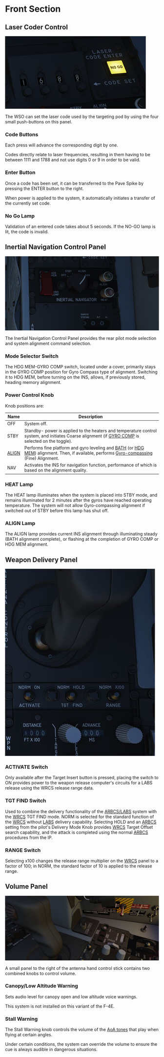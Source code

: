 # Front Section

## Laser Coder Control

![laser_coder_control](../../../img/laser_coder_control.jpg)

The WSO can set the laser code used by the targeting pod by using the four small
push-buttons on this panel.

### Code Buttons

Each press will advance the corresponding digit by one.

Codes directly relate to laser frequencies, resulting in them having to be
between 1111 and 1788 and not use digits 0 or 9 in order to be valid.

### Enter Button

Once a code has been set, it can be transferred to the Pave Spike by pressing
the ENTER button to the right.

When power is applied to the system, it automatically initiates a transfer of
the currently set code.

### No Go Lamp

Validation of an entered code takes about 5 seconds. If the NO-GO lamp is lit,
the code is invalid.

## Inertial Navigation Control Panel

![wso_ins_control_panel](../../../img/wso_ins_control_panel.jpg)

The Inertial Navigation Control Panel provides the rear pilot mode selection and
system alignment command selection.

### Mode Selector Switch

The HDG MEM-GYRO COMP switch, located under a cover, primarily stays in the GYRO
COMP position for Gyro Compass type of alignment. Switching it to HDG MEM,
before turning on the INS, allows, if previously stored, heading memory
alignment.

### Power Control Knob

Knob positions are:

| Name                                                       | Description                                                                                                                                                                                                                                                                                                                  |
|------------------------------------------------------------|------------------------------------------------------------------------------------------------------------------------------------------------------------------------------------------------------------------------------------------------------------------------------------------------------------------------------|
| OFF                                                        | System off.                                                                                                                                                                                                                                                                                                                  |
| STBY                                                       | Standby- power is applied to the heaters and temperature control system, and initiates Coarse alignment (if [GYRO COMP](../../../systems/nav_com/ins.md#gyrocompass-alignment) is selected on the toggle).                                                                                                                   |
| [ALIGN](../../../systems/nav_com/ins.md#alignment-options) | Performs fine platform and gyro leveling and [BATH](../../../systems/nav_com/ins.md#best-available-true-heading) (or [HDG MEM](../../../systems/nav_com/ins.md#heading-memory-alignment)) alignment. Then, if available, performs [Gyro-compassing](../../../systems/nav_com/ins.md#gyrocompass-alignment) (Fine) Alignment. |
| NAV                                                        | Activates the INS for navigation function, performance of which is based on the alignment quality.                                                                                                                                                                                                                           |

### HEAT Lamp

The HEAT lamp illuminates when the system is placed into STBY mode, and remains
illuminated for 2 minutes after the gyros have reached operating temperature.
The system will not allow Gyro-compassing alignment if switched out of STBY
before this lamp has shut off.

### ALIGN Lamp

The ALIGN lamp provides current INS alignment through illuminating steady (BATH
alignment complete), or flashing at the completion of GYRO COMP or HDG MEM
alignment.

## Weapon Delivery Panel

![wso_weapon_delivery_panel](../../../img/wso_weapon_delivery_panel.jpg)

### ACTIVATE Switch

Only available after the Target Insert button is pressed, placing the switch to
ON provides power to the weapon release computer's circuits for a LABS release
using the WRCS release range data.

### TGT FIND Switch

Used to combine the delivery functionality of
the [ARBCS/LABS](../../../systems/weapon_systems/arbcs.md) system with the
[WRCS](../../../systems/weapon_systems/wrcs.md) TGT FIND mode. NORM is selected for the standard
function of the [WRCS](../../../systems/weapon_systems/wrcs.md)
without [LABS](../../../systems/weapon_systems/arbcs.md) delivery capability. Selecting HOLD and
an [ARBCS](../../../systems/weapon_systems/arbcs.md) setting from the
pilot's Delivery Mode Knob provides [WRCS](../../../systems/weapon_systems/wrcs.md) Target Offset
search capability, and the attack is completed using the
normal [ARBCS](../../../systems/weapon_systems/arbcs.md) procedures from the IP.

### RANGE Switch

Selecting x100 changes the release range multiplier on
the [WRCS](../../../systems/weapon_systems/wrcs.md) panel to a
factor of 100; in NORM, the standard factor of 10 is applied to the release
range.

## Volume Panel

![wso_volume_panel](../../../img/wso_volume_panel.jpg)

A small panel to the right of the antenna hand control stick contains two
combined knobs to control volume.

### Canopy/Low Altitude Warning

Sets audio level for canopy open and low altitude voice warnings.

This system is not installed on this variant of the F-4E.

### Stall Warning

The Stall Warning knob controls the volume of
the [AoA tones](../../../systems/flight_controls/flight_controls.md#aural-tone-system) that play
when flying at certain angles.

Under certain conditions, the system can override the volume to ensure the cue
is always audible in dangerous situations.
